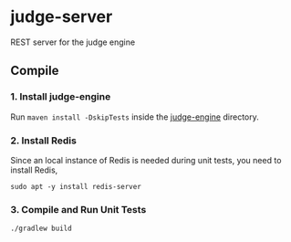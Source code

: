 # judge-server
REST server for the judge engine

## Compile


### 1. Install judge-engine

Run `maven install -DskipTests` inside the [judge-engine](https://github.com/algohub/judge-engine) directory.


### 2. Install Redis

Since an local instance of Redis is needed during unit tests, you need to install Redis,

    sudo apt -y install redis-server


### 3. Compile and Run Unit Tests

    ./gradlew build

